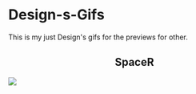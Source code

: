 # Design-s-Gifs
This is my just Design's gifs for the previews for other.

<h2 align = 'center'>SpaceR</h2>
<img align = 'center' src = 'https://github.com/dsrathore1/Design-s-Gifs/blob/master/SpaceR.gif'>
